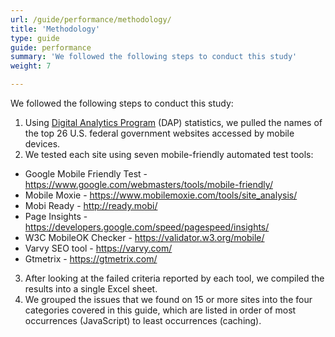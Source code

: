 ```yaml
---
url: /guide/performance/methodology/
title: 'Methodology'
type: guide
guide: performance
summary: 'We followed the following steps to conduct this study'
weight: 7

---
```



We followed the following steps to conduct this study:

1. Using [Digital Analytics Program](https://digital.gov/dap/) (DAP) statistics, we pulled the names of the top 26 U.S. federal government websites accessed by mobile devices.
2. We tested each site using  seven mobile-friendly automated test tools:
  - Google Mobile Friendly Test - https://www.google.com/webmasters/tools/mobile-friendly/
  - Mobile Moxie - https://www.mobilemoxie.com/tools/site_analysis/
  - Mobi Ready - http://ready.mobi/
  - Page Insights - https://developers.google.com/speed/pagespeed/insights/
  - W3C MobileOK Checker - https://validator.w3.org/mobile/
  - Varvy SEO tool - https://varvy.com/
  - Gtmetrix - https://gtmetrix.com/
3. After looking at the failed criteria reported by each tool, we compiled the results into a single Excel sheet.
4. We grouped the issues that we found on 15 or more sites into the four categories covered in this guide, which are listed in order of most occurrences (JavaScript) to least occurrences (caching).
